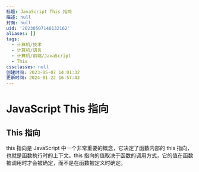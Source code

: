 ```yaml
---
标题: JavaScript This 指向
描述: null
封面: null
uid: '20230507140132162'
aliases: []
tags:
  - 计算机/技术
  - 计算机/语言
  - 计算机/前端/JavaScript
  - This
cssclasses: null
创建时间: 2023-05-07 14:01:32
更新时间: 2024-01-22 16:57:43
---
```


# JavaScript This 指向

## This 指向

this 指向是 JavaScript 中一个非常重要的概念，它决定了函数内部的 this 指向，也就是函数执行时的上下文。this 指向的值取决于函数的调用方式，它的值在函数被调用时才会被确定，而不是在函数被定义时确定。
